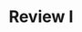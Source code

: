 ---
title: Review I
number: 38
time: 2022-05-04 12:00
location: Graham Hall 210
notes:
noutes_source:
slides_pdf:
slides_ppt:
youtube:
recording:
passcode:
textbook:
---